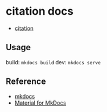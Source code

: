 # citation docs

- [citation](https://github.com/m2en/citation)

## Usage

build: `mkdocs build`
dev: `mkdocs serve`

## Reference

- [mkdocs](https://www.mkdocs.org/)
- [Material for MkDocs](https://squidfunk.github.io/mkdocs-material/)
